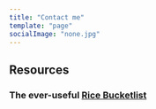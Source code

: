 ```yaml
---
title: "Contact me"
template: "page"
socialImage: "none.jpg"
---
```

## Resources
### The ever-useful [Rice Bucketlist](https://tinyurl.com/ricebucketlist)

